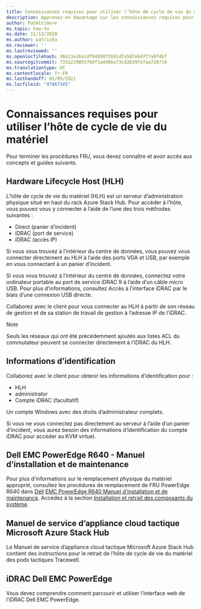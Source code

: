 ```yaml
---
title: Connaissances requises pour utiliser l’hôte de cycle de vie du matériel
description: Apprenez-en davantage sur les connaissances requises pour utiliser l’hôte de cycle de vie du matériel
author: PatAltimore
ms.topic: how-to
ms.date: 11/13/2020
ms.author: patricka
ms.reviewer: ''
ms.lastreviewed: ''
ms.openlocfilehash: d6b13e26a1df94958f2b91d7a587e6d7f7a9f4bf
ms.sourcegitcommit: 733a22985570df1ad466a73cd26397e7aa726719
ms.translationtype: HT
ms.contentlocale: fr-FR
ms.lasthandoff: 01/05/2021
ms.locfileid: "97867585"
---
```

# <a name="required-knowledge-for-working-with-the-hardware-lifecycle-host"></a>Connaissances requises pour utiliser l’hôte de cycle de vie du matériel

Pour terminer les procédures FRU, vous devez connaître et avoir accès aux concepts et guides suivants.

## <a name="hardware-lifecycle-host"></a>Hardware Lifecycle Host (HLH)

L’hôte de cycle de vie du matériel (HLH) est un serveur d’administration physique situé en haut du rack Azure Stack Hub. Pour accéder à l’hôte, vous pouvez vous y connecter à l’aide de l’une des trois méthodes suivantes :

* Direct (panier d’incident)
* iDRAC (port de service)
* iDRAC (accès IP)

Si vous vous trouvez à l’intérieur du centre de données, vous pouvez vous connecter directement au HLH à l’aide des ports VGA et USB, par exemple en vous connectant à un panier d’incident.

Si vous vous trouvez à l’intérieur du centre de données, connectez votre ordinateur portable au port de service iDRAC 9 à l’aide d’un câble micro USB. Pour plus d’informations, consultez Accès à l’interface iDRAC par le biais d’une connexion USB directe.

Collaborez avec le client pour vous connecter au HLH à partir de son réseau de gestion et de sa station de travail de gestion à l’adresse IP de l’iDRAC.

> [!NOTE]
> Seuls les réseaux qui ont été précédemment ajoutés aux listes ACL du commutateur peuvent se connecter directement à l’iDRAC du HLH.

## <a name="credentials"></a>Informations d’identification

Collaborez avec le client pour obtenir les informations d’identification pour :

* HLH
* administrator
* Compte iDRAC (facultatif)

Un compte Windows avec des droits d’administrateur complets.

Si vous ne vous connectez pas directement au serveur à l’aide d’un panier d’incident, vous aurez besoin des informations d’identification du compte iDRAC pour accéder au KVM virtuel.

## <a name="dell-emc-poweredge-r640-installation-and-service-manual"></a>Dell EMC PowerEdge R640 - Manuel d’installation et de maintenance

Pour plus d’informations sur le remplacement physique du matériel approprié, consultez les procédures de remplacement de FRU PowerEdge R640 dans [Dell](https://www.dell.com/support/manuals/us/en/04/poweredge-r640/per640_ism_pub/dell-emc-poweredge-r640-overview?guid=guid-f39be9ba-158c-45e3-b8b1-f07bb750d6d4)
[EMC PowerEdge R640 Manuel d’installation et de maintenance](https://www.dell.com/support/manuals/us/en/04/poweredge-r640/per640_ism_pub/dell-emc-poweredge-r640-overview?guid=guid-f39be9ba-158c-45e3-b8b1-f07bb750d6d4).
Accédez à la section [Installation et retrait des composants du système](https://www.dell.com/support/manuals/us/en/04/poweredge-r640/per640_ism_pub/installing-and-removing-system-components?guid=guid-5a5943c4-fe26-4faa-a10c-2afa4c1993ff&lang=en-us).

## <a name="microsoft-azure-stack-hub-tactical-cloud-appliance-service-manual"></a>Manuel de service d’appliance cloud tactique Microsoft Azure Stack Hub

Le Manuel de service d’appliance cloud tactique Microsoft Azure Stack Hub contient des instructions pour le retrait de l’hôte de cycle de vie du matériel des pods tactiques Tracewell.

## <a name="dell-emc-poweredge-idrac"></a>iDRAC Dell EMC PowerEdge

Vous devez comprendre comment parcourir et utiliser l’interface web de l’iDRAC Dell EMC PowerEdge.

